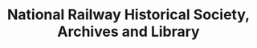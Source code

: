 ---
layout: repo
title: "National Railway Historical Society, Archives and Library"
id: 25309
permalink: repos/25309/
---